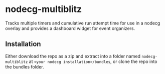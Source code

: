 # nodecg-multiblitz

Tracks multiple timers and cumulative run attempt time for use in a nodecg overlay and provides a dashboard widget for event organizers.

## Installation

Either download the repo as a zip and extract into a folder named `nodecg-multiblitz` at `<your nodecg installation>/bundles`, or clone the repo into the bundles folder. 